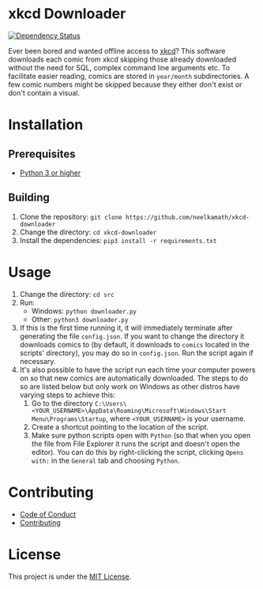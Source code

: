 # xkcd Downloader

[![Dependency Status](https://gemnasium.com/badges/github.com/neelkamath/xkcd-downloader.svg)](https://gemnasium.com/github.com/neelkamath/xkcd-downloader)

Ever been bored and wanted offline access to [xkcd](https://xkcd.com/)? This software downloads each comic from xkcd skipping those already downloaded without the need for SQL, complex command line arguments etc. To facilitate easier reading, comics are stored in `year/month` subdirectories. A few comic numbers might be skipped because they either don't exist or don't contain a visual.

# Installation

## Prerequisites

- [Python 3 or higher](https://www.python.org/downloads/)

## Building

1. Clone the repository: `git clone https://github.com/neelkamath/xkcd-downloader`
1. Change the directory: `cd xkcd-downloader`
1. Install the dependencies: `pip3 install -r requirements.txt`

# Usage

1. Change the directory: `cd src`
1. Run:
    - Windows: `python downloader.py`
    - Other: `python3 downloader.py`
1. If this is the first time running it, it will immediately terminate after generating the file `config.json`. If you want to change the directory it downloads comics to (by default, it downloads to `comics` located in the scripts' directory), you may do so in `config.json`. Run the script again if necessary.
1. It's also possible to have the script run each time your computer powers on so that new comics are automatically downloaded. The steps to do so are listed below but only work on Windows as other distros have varying steps to achieve this:
    1. Go to the directory `C:\Users\<YOUR_USERNAME>\AppData\Roaming\Microsoft\Windows\Start Menu\Programs\Startup`, where `<YOUR_USERNAME>` is your username.
    1. Create a shortcut pointing to the location of the script.
    1. Make sure python scripts open with `Python` (so that when you open the file from File Explorer it runs the script and doesn't open the editor). You can do this by right-clicking the script, clicking `Opens with:` in the `General` tab and choosing `Python`.

# Contributing

- [Code of Conduct](CODE_OF_CONDUCT.md)
- [Contributing](CONTRIBUTING.md)

# License

This project is under the [MIT License](LICENSE.txt).
